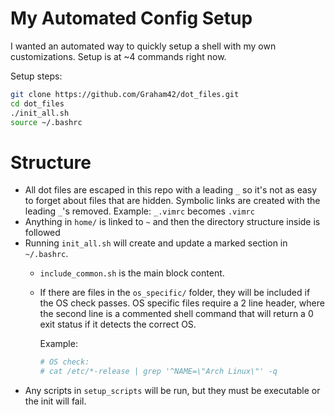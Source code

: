 # My Automated Config Setup

I wanted an automated way to quickly setup a shell with my own customizations.  Setup is at ~4
commands right now.

Setup steps:

```sh
git clone https://github.com/Graham42/dot_files.git
cd dot_files
./init_all.sh
source ~/.bashrc
```

# Structure

- All dot files are escaped in this repo with a leading `_` so it's not as easy to forget about
  files that are hidden. Symbolic links are created with the leading `_`'s removed. Example:
  `_.vimrc` becomes `.vimrc`
- Anything in `home/` is linked to `~` and then the directory structure inside is followed
- Running `init_all.sh` will create and update a marked section in `~/.bashrc`.
  - `include_common.sh` is the main block content.
  - If there are files in the `os_specific/` folder, they will be included if the OS check passes.
    OS specific files require a 2 line header, where the second line is a commented shell command
    that will return a 0 exit status if it detects the correct OS.

    Example:

    ```sh
    # OS check:
    # cat /etc/*-release | grep '^NAME=\"Arch Linux\"' -q
    ```
- Any scripts in `setup_scripts` will be run, but they must be executable or the init will fail.
